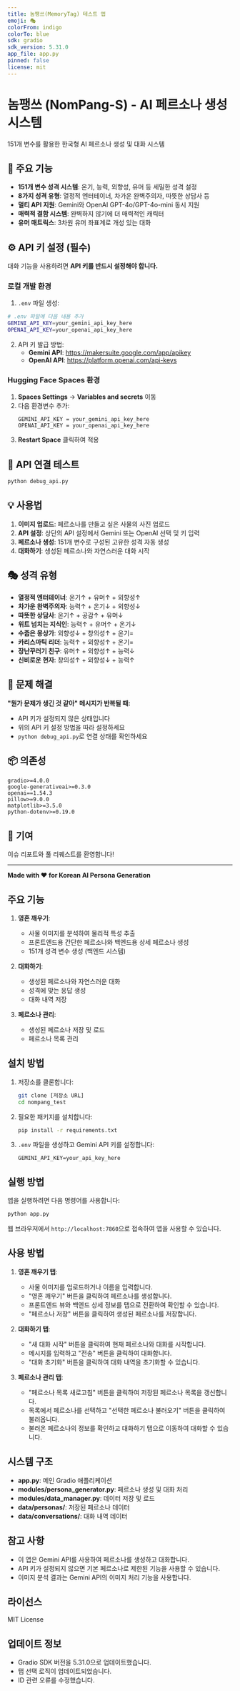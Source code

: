 ```yaml
---
title: 놈팽쓰(MemoryTag) 테스트 앱
emoji: 🎭
colorFrom: indigo
colorTo: blue
sdk: gradio
sdk_version: 5.31.0
app_file: app.py
pinned: false
license: mit
---
```


# 놈팽쓰 (NomPang-S) - AI 페르소나 생성 시스템

151개 변수를 활용한 한국형 AI 페르소나 생성 및 대화 시스템

## 🚀 주요 기능

- **151개 변수 성격 시스템**: 온기, 능력, 외향성, 유머 등 세밀한 성격 설정
- **8가지 성격 유형**: 열정적 엔터테이너, 차가운 완벽주의자, 따뜻한 상담사 등
- **멀티 API 지원**: Gemini와 OpenAI GPT-4o/GPT-4o-mini 동시 지원
- **매력적 결함 시스템**: 완벽하지 않기에 더 매력적인 캐릭터
- **유머 매트릭스**: 3차원 유머 좌표계로 개성 있는 대화

## ⚙️ API 키 설정 (필수)

대화 기능을 사용하려면 **API 키를 반드시 설정해야 합니다.**

### 로컬 개발 환경

1. `.env` 파일 생성:
```bash
# .env 파일에 다음 내용 추가
GEMINI_API_KEY=your_gemini_api_key_here
OPENAI_API_KEY=your_openai_api_key_here
```

2. API 키 발급 방법:
   - **Gemini API**: https://makersuite.google.com/app/apikey
   - **OpenAI API**: https://platform.openai.com/api-keys

### Hugging Face Spaces 환경

1. **Spaces Settings** → **Variables and secrets** 이동
2. 다음 환경변수 추가:
   ```
   GEMINI_API_KEY = your_gemini_api_key_here
   OPENAI_API_KEY = your_openai_api_key_here
   ```
3. **Restart Space** 클릭하여 적용

## 🔧 API 연결 테스트

```bash
python debug_api.py
```

## 💡 사용법

1. **이미지 업로드**: 페르소나를 만들고 싶은 사물의 사진 업로드
2. **API 설정**: 상단의 API 설정에서 Gemini 또는 OpenAI 선택 및 키 입력
3. **페르소나 생성**: 151개 변수로 구성된 고유한 성격 자동 생성
4. **대화하기**: 생성된 페르소나와 자연스러운 대화 시작

## 🎭 성격 유형

- **열정적 엔터테이너**: 온기↑ + 유머↑ + 외향성↑
- **차가운 완벽주의자**: 능력↑ + 온기↓ + 외향성↓  
- **따뜻한 상담사**: 온기↑ + 공감↑ + 유머↓
- **위트 넘치는 지식인**: 능력↑ + 유머↑ + 온기↓
- **수줍은 몽상가**: 외향성↓ + 창의성↑ + 온기=
- **카리스마틱 리더**: 능력↑ + 외향성↑ + 온기=
- **장난꾸러기 친구**: 유머↑ + 외향성↑ + 능력↓
- **신비로운 현자**: 창의성↑ + 외향성↓ + 능력↑

## 🐛 문제 해결

**"뭔가 문제가 생긴 것 같아" 메시지가 반복될 때:**
- API 키가 설정되지 않은 상태입니다
- 위의 API 키 설정 방법을 따라 설정하세요
- `python debug_api.py`로 연결 상태를 확인하세요

## 📦 의존성

```
gradio>=4.0.0
google-generativeai>=0.3.0
openai==1.54.3
pillow>=9.0.0
matplotlib>=3.5.0
python-dotenv>=0.19.0
```

## 🤝 기여

이슈 리포트와 풀 리퀘스트를 환영합니다!

---

**Made with ❤️ for Korean AI Persona Generation**

## 주요 기능

1. **영혼 깨우기**: 
   - 사물 이미지를 분석하여 물리적 특성 추출
   - 프론트엔드용 간단한 페르소나와 백엔드용 상세 페르소나 생성
   - 151개 성격 변수 생성 (백엔드 시스템)

2. **대화하기**:
   - 생성된 페르소나와 자연스러운 대화
   - 성격에 맞는 응답 생성
   - 대화 내역 저장

3. **페르소나 관리**:
   - 생성된 페르소나 저장 및 로드
   - 페르소나 목록 관리

## 설치 방법

1. 저장소를 클론합니다:
   ```bash
   git clone [저장소 URL]
   cd nompang_test
   ```

2. 필요한 패키지를 설치합니다:
   ```bash
   pip install -r requirements.txt
   ```

3. `.env` 파일을 생성하고 Gemini API 키를 설정합니다:
   ```
   GEMINI_API_KEY=your_api_key_here
   ```

## 실행 방법

앱을 실행하려면 다음 명령어를 사용합니다:

```bash
python app.py
```

웹 브라우저에서 `http://localhost:7860`으로 접속하여 앱을 사용할 수 있습니다.

## 사용 방법

1. **영혼 깨우기 탭**:
   - 사물 이미지를 업로드하거나 이름을 입력합니다.
   - "영혼 깨우기" 버튼을 클릭하여 페르소나를 생성합니다.
   - 프론트엔드 뷰와 백엔드 상세 정보를 탭으로 전환하여 확인할 수 있습니다.
   - "페르소나 저장" 버튼을 클릭하여 생성된 페르소나를 저장합니다.

2. **대화하기 탭**:
   - "새 대화 시작" 버튼을 클릭하여 현재 페르소나와 대화를 시작합니다.
   - 메시지를 입력하고 "전송" 버튼을 클릭하여 대화합니다.
   - "대화 초기화" 버튼을 클릭하여 대화 내역을 초기화할 수 있습니다.

3. **페르소나 관리 탭**:
   - "페르소나 목록 새로고침" 버튼을 클릭하여 저장된 페르소나 목록을 갱신합니다.
   - 목록에서 페르소나를 선택하고 "선택한 페르소나 불러오기" 버튼을 클릭하여 불러옵니다.
   - 불러온 페르소나의 정보를 확인하고 대화하기 탭으로 이동하여 대화할 수 있습니다.

## 시스템 구조

- **app.py**: 메인 Gradio 애플리케이션
- **modules/persona_generator.py**: 페르소나 생성 및 대화 처리
- **modules/data_manager.py**: 데이터 저장 및 로드
- **data/personas/**: 저장된 페르소나 데이터
- **data/conversations/**: 대화 내역 데이터

## 참고 사항

- 이 앱은 Gemini API를 사용하여 페르소나를 생성하고 대화합니다.
- API 키가 설정되지 않으면 기본 페르소나로 제한된 기능을 사용할 수 있습니다.
- 이미지 분석 결과는 Gemini API의 이미지 처리 기능을 사용합니다.

## 라이선스

MIT License

## 업데이트 정보

- Gradio SDK 버전을 5.31.0으로 업데이트했습니다.
- 탭 선택 로직이 업데이트되었습니다.
- ID 관련 오류를 수정했습니다. 